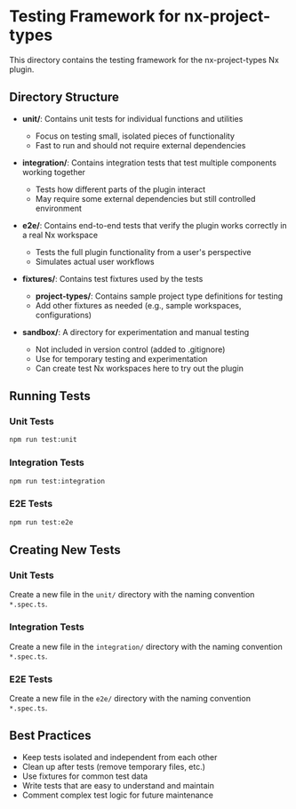 # Testing Framework for nx-project-types

This directory contains the testing framework for the nx-project-types Nx plugin.

## Directory Structure

- **unit/**: Contains unit tests for individual functions and utilities
  - Focus on testing small, isolated pieces of functionality
  - Fast to run and should not require external dependencies

- **integration/**: Contains integration tests that test multiple components working together
  - Tests how different parts of the plugin interact
  - May require some external dependencies but still controlled environment

- **e2e/**: Contains end-to-end tests that verify the plugin works correctly in a real Nx workspace
  - Tests the full plugin functionality from a user's perspective
  - Simulates actual user workflows

- **fixtures/**: Contains test fixtures used by the tests
  - **project-types/**: Contains sample project type definitions for testing
  - Add other fixtures as needed (e.g., sample workspaces, configurations)

- **sandbox/**: A directory for experimentation and manual testing
  - Not included in version control (added to .gitignore)
  - Use for temporary testing and experimentation
  - Can create test Nx workspaces here to try out the plugin

## Running Tests

### Unit Tests

```bash
npm run test:unit
```

### Integration Tests

```bash
npm run test:integration
```

### E2E Tests

```bash
npm run test:e2e
```

## Creating New Tests

### Unit Tests

Create a new file in the `unit/` directory with the naming convention `*.spec.ts`.

### Integration Tests

Create a new file in the `integration/` directory with the naming convention `*.spec.ts`.

### E2E Tests

Create a new file in the `e2e/` directory with the naming convention `*.spec.ts`.

## Best Practices

- Keep tests isolated and independent from each other
- Clean up after tests (remove temporary files, etc.)
- Use fixtures for common test data
- Write tests that are easy to understand and maintain
- Comment complex test logic for future maintenance 
